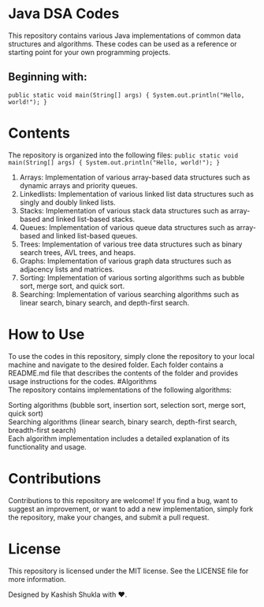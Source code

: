 # Java DSA Codes
This repository contains various Java implementations of common data structures and algorithms. These codes can be used as a reference or starting point for your own programming projects.
## Beginning with:
`public static void main(String[] args) {
System.out.println("Hello, world!");
}`

# Contents
The repository is organized into the following files:
`public static void main(String[] args) {
System.out.println("Hello, world!");
}`

1. Arrays: Implementation of various array-based data structures such as dynamic arrays and priority queues.   
3. Linkedlists: Implementation of various linked list data structures such as singly and doubly linked lists.  
4. Stacks: Implementation of various stack data structures such as array-based and linked list-based stacks.  
5. Queues: Implementation of various queue data structures such as array-based and linked list-based queues.  
6. Trees: Implementation of various tree data structures such as binary search trees, AVL trees, and heaps.  
7. Graphs: Implementation of various graph data structures such as adjacency lists and matrices.  
8. Sorting: Implementation of various sorting algorithms such as bubble sort, merge sort, and quick sort.  
9. Searching: Implementation of various searching algorithms such as linear search, binary search, and depth-first search.  
# How to Use  
To use the codes in this repository, simply clone the repository to your local machine and navigate to the desired folder. Each folder contains a README.md file that describes the contents of the folder and provides usage instructions for the codes.
#Algorithms  
The repository contains implementations of the following algorithms:  

Sorting algorithms (bubble sort, insertion sort, selection sort, merge sort, quick sort)  
Searching algorithms (linear search, binary search, depth-first search, breadth-first search)    
Each algorithm implementation includes a detailed explanation of its functionality and usage.  

# Contributions
Contributions to this repository are welcome! If you find a bug, want to suggest an improvement, or want to add a new implementation, simply fork the repository, make your changes, and submit a pull request.

# License
This repository is licensed under the MIT license. See the LICENSE file for more information.     

   
     

Designed by Kashish Shukla with ❤️.



